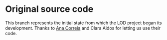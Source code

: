 # Original source code
This branch represents the initial state from which the LOD project began its development. Thanks to [Ana Correia](https://github.com/anacorreia15) and Clara Aidos for letting us use their code.